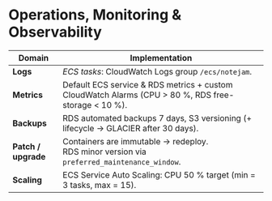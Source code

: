 # Operations, Monitoring & Observability

| Domain | Implementation |
| ------ | -------------- |
| **Logs** | *ECS tasks*: CloudWatch Logs group `/ecs/notejam`. |
| **Metrics** | Default ECS service & RDS metrics + custom CloudWatch Alarms (CPU > 80 %, RDS free-storage < 10 %). |
| **Backups** | RDS automated backups 7 days, S3 versioning (+ lifecycle → GLACIER after 30 days). |
| **Patch / upgrade** | Containers are immutable → redeploy.<br>RDS minor version via `preferred_maintenance_window`. |
| **Scaling** | ECS Service Auto Scaling: CPU 50 % target (min = 3 tasks, max = 15). |